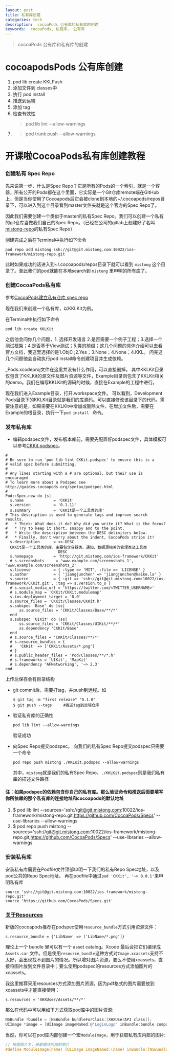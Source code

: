 ```yaml
---
layout: post
title: 私有库创建
categories: tech
description:  cocoaPods 公有库和私有库的创建
keywords:  cocoaPods, 私有库， 公有库
---      
```

> cocoaPods 公有库和私有库的创建

# cocoapodsPods 公有库创建

1. pod lib create KKLPush
2. 添加文件到 classes中
3. 执行 pod install  
4. 推送到远端
4. 添加 tag
5. 检查有效性 
   >pod lib lint --allow-warnings
5. >pod trunk push --allow-warnings






# 开课啦CocoaPods私有库创建教程

### 创建私有 Spec Repo

先来说第一步，什么是Spec Repo？它是所有的Pods的一个索引，就是一个容器，所有公开的Pods都在这个里面，它实际是一个Git仓库remote端在GitHub上，但是当你使用了Cocoapods后它会被clone到本地的~/.cocoapods/repos目录下，可以进入到这个目录看到master文件夹就是这个官方的Spec Repo了。

因此我们需要创建一个类似于master的私有Spec Repo。我们可以创建一个私有的git仓库当做我们自己的Spec Repo。（已经在公司的gitlab上创建好了名叫[mistong-repo](http://git.mistong.com/ios-framework/mistong-repo)的私有Spec Repo）



创建完成之后在Terminal中执行如下命令

```shell
pod repo add mistong ssh://git@git.mistong.com:10022/ios-framework/mistong-repo.git
```

此时如果成功的话进入到~/.cocoapods/repos目录下就可以看到 `mistong` 这个目录了。至此我们的pod就能在本地search到 `mistong` 里申明的所有库了。



### 创建CocoaPods私有库

参考[CocoaPods建立私有仓库 spec repo](http://www.jianshu.com/p/c6c227c0c221)

现在我们来创建一个私有库，以KKLKit为例。

在Terminal中执行如下命令

```shell
pod lib create KKLKit
```


之后他会问你几个问题，1. 选择开发语言 2.是否需要一个例子工程；3.选择一个测试框架；4.是否基于View测试；5.类的前缀；这几个问题的具体介绍可以去看官方文档，我这里选择的是1.ObjC  ;2.Yes；3.None；4.None；4.KKL。 问完这几个问题他会自动执行pod install命令创建项目并生成依赖。

_Pods.xcodeproj文件在这里并没有什么作用，可以直接删掉。 其中KKLKit目录仅包含了KKLKit的源文件及图片资源等文件，Example目录则包含了KKLKit相关的demo。我们在编写KKLKit的源码的时候，直接在Example的工程中进行。

现在我们进入Example目录，打开.workspace文件。
可以看到，Development Pods目录下的KKLKit目录就是我们的库源码。可以直接修改该目录下的代码。需要注意的是，如果需要在KKLKit中增加或删除文件，在增加文件后，需要在Example的根目录，执行一下`pod install ` 命令。



### 发布私有库

* 编辑podspec文件，发布版本库前，需要先配置好podspec文件，具体模板可以参考[CKKit.podspec](http://git.mistong.com/ios-framework/CKKit/blob/master/CKKit.podspec)。
```
#
# Be sure to run `pod lib lint CKKit.podspec' to ensure this is a
# valid spec before submitting.
#
# Any lines starting with a # are optional, but their use is encouraged
# To learn more about a Podspec see http://guides.cocoapods.org/syntax/podspec.html
#
Pod::Spec.new do |s|
  s.name             = 'CKKit'
  s.version          = '0.1.11'
  s.summary          = 'CKKit是一个工具类的库'
# This description is used to generate tags and improve search results.
#   * Think: What does it do? Why did you write it? What is the focus?
#   * Try to keep it short, snappy and to the point.
#   * Write the description between the DESC delimiters below.
#   * Finally, don't worry about the indent, CocoaPods strips it!
  s.description      = <<-DESC
  CKKit是一个工具类的库，主要包含容器类、通知、数据源相关的管理类及工具类
                       DESC
  s.homepage         = 'http://git.mistong.com/ios-framework/CKKit'
  # s.screenshots     = 'www.example.com/screenshots_1', 'www.example.com/screenshots_2'
  s.license          = { :type => 'MIT', :file => 'LICENSE' }
  s.author           = { 'jiangjunchen' => 'jiangjunchen@kaike.la' }
  s.source           = { :git => 'ssh://git@git.mistong.com:10022/ios-framework/CKKit.git', :tag => s.version.to_s }
  # s.social_media_url = 'https://twitter.com/<TWITTER_USERNAME>'
  # s.module_map = 'CKKit/CKKit.modulemap'
  s.ios.deployment_target = '8.0'
  s.source_files = 'CKKit/Classes/CKKit.h'
  s.subspec 'Base' do |ss|
      ss.source_files = 'CKKit/Classes/Base/**/*'
  end
  s.subspec 'UIKit' do |ss|
      ss.source_files = 'CKKit/Classes/UIKit/**/*'
      ss.dependency 'CKKit/Base'
  end
  # s.source_files = 'CKKit/Classes/**/*'
  # s.resource_bundles = {
  #   'CKKit' => ['CKKit/Assets/*.png']
  # }
  # s.public_header_files = 'Pod/Classes/**/*.h'
  # s.frameworks = 'UIKit', 'MapKit'
  # s.dependency 'AFNetworking', '~> 2.3'
end
```

上传后保存会有目录结构  

* git commit后，需要打tag，并push到远程。如

  ```shell
  $ git tag -m "first release" "0.1.0" 
  $ git push --tags     #推送tag到远端仓库
  ```

* 验证私有库的正确性

  ```shell
  pod lib lint --allow-warnings
  ```

  验证成功

* 向Spec Repo提交podspec。 向我们的私有Spec Repo提交podspec只需要一个命令

  ```shell
  pod repo push mistong ./KKLKit.podspec --allow-warnings
  ```
  其中，`mistong`就是我们的私有Spec Repo，`./KKLKit.podspec`则是我们私有库的描述文件路径

#### 注：如果podspec的依赖包含你自己的私有库。那么验证命令和推送后面要填写你所依赖的那个私有库的连接地址和cocoapods的默认地址

1. $ pod lib lint --sources='ssh://git@git.mistong.com:10022/ios-framework/mistong-repo.git,https://github.com/CocoaPods/Specs' --use-libraries --allow-warnings
2. $ pod repo push mistong --sources='ssh://git@git.mistong.com:10022/ios-framework/mistong-repo.git,https://github.com/CocoaPods/Specs' --use-libraries --allow-warnings




### 安装私有库

安装私有库需要在Podfile文件顶部申明一下我们的私有Repo Spec地址，以及pod公共的Repo Spec地址。 再在podfile中通过`pod 'CKKit', '~> 0.0.1'`来申明私有库

```shell
source 'ssh://git@git.mistong.com:10022/ios-framework/mistong-repo.git'
source 'https://github.com/CocoaPods/Specs.git'
```



### [关于Resources](http://blog.xianqu.org/2015/08/pod-resources/)

新版的cocoapods推荐在podspec使用`resource_bundle`方式引用资源文件：

```
s.resource_bundle = {'LibName' => ['LibName/*.png']}
```

理论上一个 bundle 里可以有一个 asset catalog。Xcode 最后会把它们编译成 `Assets.car` 文件。但是使用`resource_bundle`这种方式对`Image.xcassets`支持不太好，会出现找不到图片的情况。所以增对图片资源，要么不使用xcassets，直接将图片放到文件目录中；要么使用podspec的resources方式添加图片的xcassets。

我这里推荐采用resources方式添加图片资源，因为pdf格式的图片需要放到xcassets中才能直接使用：

```
s.resources = 'XHXUser/Assets/**/*'
```

那么在代码中可以用如下方式获取pod库中的图片资源:

```objective-c
NSBundle *bundle = [NSBundle bundleForClass:[XHXUserAPI class]];
UIImage *image = [UIImage imageNamed:@"LoginLogo" inBundle:bundle compatibleWithTraitCollection:nil];
```

当然，你可以在pod库内部创建一个宏`ModuleImage`，用于获取私有库内部的图片:

```objective-c
// 根据图片名，获取模块内部的图片
#define ModuleImage(name) [UIImage imageNamed:(name) inBundle:[NSBundle bundleForClass:[self class]] compatibleWithTraitCollection:nil]
```
